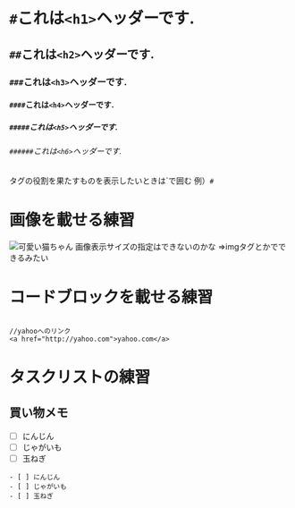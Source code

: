 # `#`これは`<h1>`ヘッダーです.
## `##`これは`<h2>`ヘッダーです.
### `###`これは`<h3>`ヘッダーです.
#### `####`これは`<h4>`ヘッダーです.
##### `#####`これは`<h5>`ヘッダーです.
###### `######`これは`<h6>`ヘッダーです.
タグの役割を果たすものを表示したいときは`で囲む
例）``#``

# 画像を載せる練習
![可愛い猫ちゃん](https://user-images.githubusercontent.com/116711102/221486157-305e367a-f866-4e96-9987-70336f9f54e0.png)
画像表示サイズの指定はできないのかな
=>imgタグとかでできるみたい

# コードブロックを載せる練習
```

//yahooへのリンク
<a href="http://yahoo.com">yahoo.com</a>

```

# タスクリストの練習
## 買い物メモ
- [ ] にんじん
- [ ] じゃがいも
- [ ] 玉ねぎ

```
- [ ] にんじん
- [ ] じゃがいも
- [ ] 玉ねぎ
```

